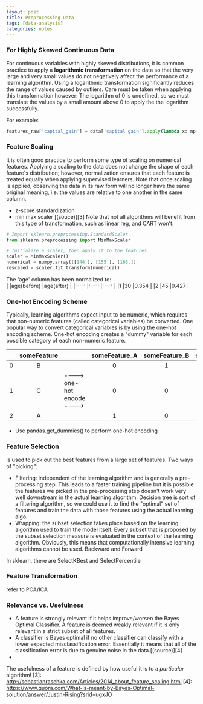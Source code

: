 ```yaml
---
layout: post
title: Preprocessing Data
tags: [data-analysis]
categories: notes
---
```

### For Highly Skewed Continuous Data
For continuous variables with highly skewed distributions, it is common practice to apply a **logarithmic transformation** on the data so that the very large and very small values do not negatively affect the performance of a learning algorithm. Using a logarithmic transformation significantly reduces the range of values caused by outliers. Care must be taken when applying this transformation however: The logarithm of 0 is undefined, so we must translate the values by a small amount above 0 to apply the the logarithm successfully.

For example:
```python
features_raw['capital_gain'] = data['capital gain'].apply(lambda x: np.log(x + 1))
```

### Feature Scaling
It is often good practice to perform some type of scaling on numerical features. Applying a scaling to the data does not change the shape of each feature's distribution; however, normalization ensures that each feature is treated equally when applying supervised learners. Note that once scaling is applied, observing the data in its raw form will no longer have the same original meaning, i.e. the values are relative to one another in the same column.
 * z-score standardization
 * min max scaler [(souce)][3]
Note that not all algorithms will benefit from this type of transformation, such as linear reg, and CART won't.

```python
# Import sklearn.preprocessing.StandardScaler
from sklearn.preprocessing import MinMaxScaler

# Initialize a scaler, then apply it to the features
scaler = MinMaxScaler()
numerical = numpy.array([[144.], [155.], [166.]]
rescaled = scaler.fit_transform(numerical)
```

The 'age' column has been normalized to:  
|   |age(before)   |age(after) |
|:---:   |:---:    |:---:    |
|1 |30   |0.354  | 
|2 |45   |0.427  |  

### One-hot Encoding Scheme 

Typically, learning algorithms expect input to be numeric, which requires that non-numeric features (called categorical variables) be converted. One popular way to convert categorical variables is by using the one-hot encoding scheme. One-hot encoding creates a "dummy" variable for each possible category of each non-numeric feature. 


| |someFeature	| |	someFeature_A| someFeature_B|	someFeature_C|
|---|:---:|---|:---:|:---:|:---:|
|0|	B|	|0|	1|	0|
|1|	C|	----> one-hot encode ---->|	0|	0|	1|
|2|	A|	|	1|	0|	0|

* Use pandas.get_dummies() to perform one-hot encoding 

### Feature Selection
is used to pick out the best features from a large set of features. Two ways of "picking":
* Filtering: independent of the learning algorithm and is generally a pre-processing step. This leads to a faster training pipeline but it is possible the features we picked in the pre-processing step doesn't work very well downstream in the actual learning algorithm. Decision tree is sort of a filtering algorithm, so we could use it to find the "optimal" set of features and train the data with those features using the actual learning algo.
* Wrapping: the subset selection takes place based on the learning algorithm used to train the model itself. Every subset that is proposed by the subset selection measure is evaluated in the context of the learning algorithm. Obviously, this means that computationally intensive learning algorithms cannot be used. Backward and Forward

In sklearn, there are SelectKBest and SelectPercentile

### Feature Transformation
refer to PCA/ICA 
### Relevance vs. Usefulness
* A feature is strongly relevant if it helps improve/worsen the Bayes Optimal Classifier. A feature is deemed weakly relevant if it is only relevant in a strict subset of all features. 
* A classifier is Bayes optimal if no other classifier can classify with a lower expected misclassification error.  Essentially it means that all of the classification error is due to genuine noise in the data.[(source)][4]
* 
The usefulness of a feature is defined by how useful it is to a *particular* algorithm!
[3]: http://sebastianraschka.com/Articles/2014_about_feature_scaling.html
[4]: https://www.quora.com/What-is-meant-by-Bayes-Optimal-solution/answer/Justin-Rising?srid=ugxJO